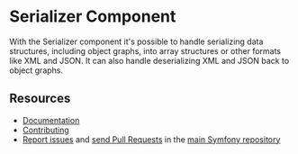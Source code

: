 Serializer Component
====================

With the Serializer component it's possible to handle serializing data
structures, including object graphs, into array structures or other formats like
XML and JSON. It can also handle deserializing XML and JSON back to object
graphs.

Resources
---------

  * [Documentation](https://symfony.com/doc/current/components/serializer.html)
  * [Contributing](https://symfony.com/doc/current/contributing/index.html)
  * [Report issues](https://github.com/oldpak/symfony/issues) and
    [send Pull Requests](https://github.com/oldpak/symfony/pulls)
    in the [main Symfony repository](https://github.com/oldpak/symfony)
